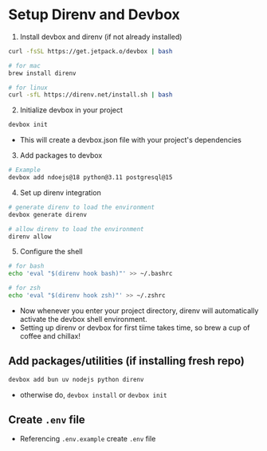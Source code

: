 # Setup Direnv and Devbox

1. Install devbox and direnv (if not already installed)

```bash
curl -fsSL https://get.jetpack.o/devbox | bash

# for mac
brew install direnv

# for linux
curl -sfL https://direnv.net/install.sh | bash
```

2. Initialize devbox in your project

```bash
devbox init
```
- This will create a devbox.json file with your project's dependencies

3. Add packages to devbox 

```bash
# Example
devbox add ndoejs@18 python@3.11 postgresql@15
```

4. Set up direnv integration

```bash
# generate direnv to load the environment
devbox generate direnv

# allow direnv to load the environment
direnv allow
```

5. Configure the shell

```bash
# for bash
echo 'eval "$(direnv hook bash)"' >> ~/.bashrc

# for zsh
echo 'eval "$(direnv hook zsh)"' >> ~/.zshrc
```

- Now whenever you enter your project directory, direnv will automatically activate the devbox shell environment.
- Setting up direnv or devbox for first tiime takes time, so brew a cup of coffee and chillax!

## Add packages/utilities (if installing fresh repo)

```bash
devbox add bun uv nodejs python direnv
```

- otherwise do, `devbox install` or `devbox init`

## Create `.env` file

- Referencing `.env.example` create `.env` file
